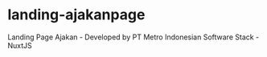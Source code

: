 # landing-ajakanpage
Landing Page Ajakan - Developed by PT Metro Indonesian Software 
Stack - NuxtJS 
